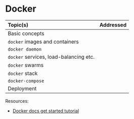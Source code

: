 # Docker

| Topic(s) | Addressed |
| :------- | :-------: |
| Basic concepts |
| `docker` images and containers |
| `docker daemon` |
| `docker` services, load-balancing etc. |
| `docker` swarms |
| `docker` stack |
| `docker-compose` |
| Deployment |



Resources:
* [Docker docs get started tutorial](https://docs.docker.com/get-started/)
